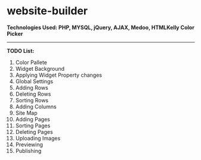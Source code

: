 # website-builder
**Technologies Used: PHP, MYSQL, jQuery, AJAX, Medoo, HTMLKelly Color Picker**
***
**TODO List:**
<ol>
<li>Color Pallete</li>
<li>Widget Background</li>
<li>Applying Widget Property changes</li>
<li>Global Settings</li>
<li>Adding Rows</li>
<li>Deleting Rows</li>
<li>Sorting Rows</li>
<li>Adding Columns</li>
<li>Site Map</li>
<li>Adding Pages</li>
<li>Sorting Pages</li>
<li>Deleting Pages</li>
<li>Uploading Images</li>
<li>Previewing</li>
<li>Publishing</li>
</ol>

